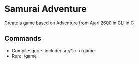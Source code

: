 # Samurai Adventure
Create a game based on Adventure from Atari 2600 in CLI in C

## Commands
- Compile: gcc -I include/ src/*.c -o game
- Run: ./game
